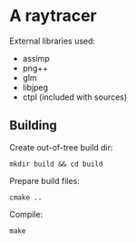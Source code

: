 # A raytracer

External libraries used:
 - assimp
 - png++
 - glm
 - libjpeg
 - ctpl (included with sources)

## Building

Create out-of-tree build dir:

    mkdir build && cd build
    
Prepare build files:

    cmake ..

Compile:

    make
